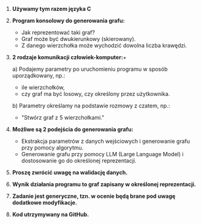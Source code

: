  
1) **Używamy tym razem języka C**

2) **Program konsolowy do generowania grafu:**
   - Jak reprezentować taki graf?
   - Graf może być dwukierunkowy (skierowany).
   - Z danego wierzchołka może wychodzić dowolna liczba krawędzi.

3) **2 rodzaje komunikacji człowiek-komputer:**+

   a) Podajemy parametry po uruchomieniu programu w sposób uporządkowany, np.:
      - ile wierzchołków,
      - czy graf ma być losowy, czy określony przez użytkownika.

   b) Parametry określamy na podstawie rozmowy z czatem, np.:
      - "Stwórz graf z 5 wierzchołkami."

4) **Możliwe są 2 podejścia do generowania grafu:**
   - Ekstrakcja parametrów z danych wejściowych i generowanie grafu przy pomocy algorytmu.
   - Generowanie grafu przy pomocy LLM (Large Language Model) i dostosowanie go do określonej reprezentacji.

5) **Proszę zwrócić uwagę na walidację danych.**

6) **Wynik działania programu to graf zapisany w określonej reprezentacji.**

7) **Zadanie jest generyczne, tzn. w ocenie będą brane pod uwagę dodatkowe modyfikacje.**

8) **Kod utrzymywany na GitHub.**

